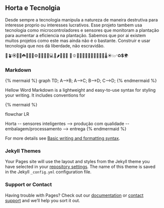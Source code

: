 

## Horta e Tecnolgia

Desde sempre a tecnologia manipula a natureza de maneira destrutiva para interesse proprio ou interesses lucrativos. Esse projeto
tambem usa tecnologia como microcontroladores e sensores que monitoram a plantação para aumentar a eficiencia na plantação. Sabemos que por ai existem muitos 
projetos como este mas ainda não é o bastante. Construir e usar tecnologia que nos dá liberdade, não escravidão.



🌱🪴🏵️🌵🌿☘️🌰🧑‍💻⚙️🤑🎋🎍📱💻🥗🌶️🍆🥦🥬
🥒🫑🍄🍀🌳🌹🥕🧅💐🥔🍈🍃🌡️☀️💧✅♻️💲🌍

### Markdown


{% mermaid %}
graph TD;
    A-->B;
    A-->C;
    B-->D;
    C-->D;
{% endmermaid %}

Hellow Word
Markdown is a lightweight and easy-to-use syntax for styling your writing. It includes conventions for

{% mermaid %}


flowchar LR


Horta -- sensores inteligentes --> produção com qualidade -- embalagem/processamento --> entrega
{% endmermaid %}

For more details see [Basic writing and formatting syntax](https://docs.github.com/en/github/writing-on-github/getting-started-with-writing-and-formatting-on-github/basic-writing-and-formatting-syntax).

### Jekyll Themes

Your Pages site will use the layout and styles from the Jekyll theme you have selected in your [repository settings](https://github.com/lavodky/tecgarden/settings/pages). The name of this theme is saved in the Jekyll `_config.yml` configuration file.

### Support or Contact

Having trouble with Pages? Check out our [documentation](https://docs.github.com/categories/github-pages-basics/) or [contact support](https://support.github.com/contact) and we’ll help you sort it out.
